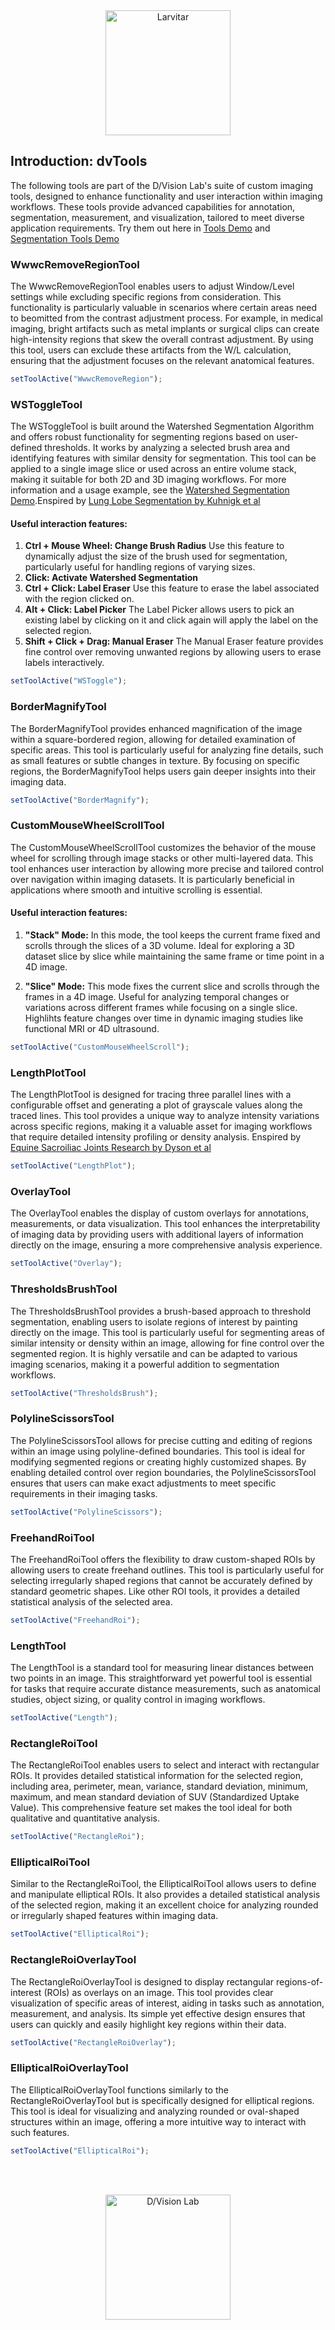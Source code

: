 <div style="text-align: center;">
    <img src="https://assets.pokemon.com/assets/cms2/img/pokedex/full/246.png" alt="Larvitar" height="200" />
</div>

## Introduction: dvTools

The following tools are part of the D/Vision Lab's suite of custom imaging tools, designed to enhance functionality and user interaction within imaging workflows. These tools provide advanced capabilities for annotation, segmentation, measurement, and visualization, tailored to meet diverse application requirements. Try them out here in [Tools Demo](../../../examples/defaultTools.html) and [Segmentation Tools Demo](../../../examples/segmentationTools.html)

### WwwcRemoveRegionTool

The WwwcRemoveRegionTool enables users to adjust Window/Level settings while excluding specific regions from consideration. This functionality is particularly valuable in scenarios where certain areas need to beomitted from the contrast adjustment process. For example, in medical imaging, bright artifacts such as metal implants or surgical clips can create high-intensity regions that skew the overall contrast adjustment. By using this tool, users can exclude these artifacts from the W/L calculation, ensuring that the adjustment focuses on the relevant anatomical features.

```typescript
setToolActive("WwwcRemoveRegion");
```

### WSToggleTool

The WSToggleTool is built around the Watershed Segmentation Algorithm and offers robust functionality for segmenting regions based on user-defined thresholds. It works by analyzing a selected brush area and identifying features with similar density for segmentation. This tool can be applied to a single image slice or used across an entire volume stack, making it suitable for both 2D and 3D imaging workflows. For more information and a usage example, see the [Watershed Segmentation Demo](../../../examples/watershedSegmentationTool.html).Enspired by [Lung Lobe Segmentation by Kuhnigk et al](https://www.researchgate.net/publication/228602836_Lung_lobe_segmentation_by_anatomy-guided_3D_watershed_transform)

#### Useful interaction features:

1. **Ctrl + Mouse Wheel: Change Brush Radius**
   Use this feature to dynamically adjust the size of the brush used for segmentation, particularly useful for handling regions of varying sizes.
2. **Click: Activate Watershed Segmentation**
3. **Ctrl + Click: Label Eraser**
   Use this feature to erase the label associated with the region clicked on.
4. **Alt + Click: Label Picker**
   The Label Picker allows users to pick an existing label by clicking on it and click again will apply the label on the selected region.
5. **Shift + Click + Drag: Manual Eraser**
   The Manual Eraser feature provides fine control over removing unwanted regions by allowing users to erase labels interactively.

```typescript
setToolActive("WSToggle");
```

### BorderMagnifyTool

The BorderMagnifyTool provides enhanced magnification of the image within a square-bordered region, allowing for detailed examination of specific areas. This tool is particularly useful for analyzing fine details, such as small features or subtle changes in texture. By focusing on specific regions, the BorderMagnifyTool helps users gain deeper insights into their imaging data.

```typescript
setToolActive("BorderMagnify");
```

### CustomMouseWheelScrollTool

The CustomMouseWheelScrollTool customizes the behavior of the mouse wheel for scrolling through image stacks or other multi-layered data. This tool enhances user interaction by allowing more precise and tailored control over navigation within imaging datasets. It is particularly beneficial in applications where smooth and intuitive scrolling is essential.

#### Useful interaction features:

1. **"Stack" Mode:** In this mode, the tool keeps the current frame fixed and scrolls through the slices of a 3D volume. Ideal for exploring a 3D dataset slice by slice while maintaining the same frame or time point in a 4D image.

2. **"Slice" Mode:** This mode fixes the current slice and scrolls through the frames in a 4D image. Useful for analyzing temporal changes or variations across different frames while focusing on a single slice. Highlihts feature changes over time in dynamic imaging studies like functional MRI or 4D ultrasound.

```typescript
setToolActive("CustomMouseWheelScroll");
```

### LengthPlotTool

The LengthPlotTool is designed for tracing three parallel lines with a configurable offset and generating a plot of grayscale values along the traced lines. This tool provides a unique way to analyze intensity variations across specific regions, making it a valuable asset for imaging workflows that require detailed intensity profiling or density analysis. Enspired by [Equine Sacroiliac Joints Research by Dyson et al](https://beva.onlinelibrary.wiley.com/doi/10.2746/042516403776148219)

```typescript
setToolActive("LengthPlot");
```

### OverlayTool

The OverlayTool enables the display of custom overlays for annotations, measurements, or data visualization. This tool enhances the interpretability of imaging data by providing users with additional layers of information directly on the image, ensuring a more comprehensive analysis experience.

```typescript
setToolActive("Overlay");
```

### ThresholdsBrushTool

The ThresholdsBrushTool provides a brush-based approach to threshold segmentation, enabling users to isolate regions of interest by painting directly on the image. This tool is particularly useful for segmenting areas of similar intensity or density within an image, allowing for fine control over the segmented region. It is highly versatile and can be adapted to various imaging scenarios, making it a powerful addition to segmentation workflows.

```typescript
setToolActive("ThresholdsBrush");
```

### PolylineScissorsTool

The PolylineScissorsTool allows for precise cutting and editing of regions within an image using polyline-defined boundaries. This tool is ideal for modifying segmented regions or creating highly customized shapes. By enabling detailed control over region boundaries, the PolylineScissorsTool ensures that users can make exact adjustments to meet specific requirements in their imaging tasks.

```typescript
setToolActive("PolylineScissors");
```

### FreehandRoiTool

The FreehandRoiTool offers the flexibility to draw custom-shaped ROIs by allowing users to create freehand outlines. This tool is particularly useful for selecting irregularly shaped regions that cannot be accurately defined by standard geometric shapes. Like other ROI tools, it provides a detailed statistical analysis of the selected area.

```typescript
setToolActive("FreehandRoi");
```

### LengthTool

The LengthTool is a standard tool for measuring linear distances between two points in an image. This straightforward yet powerful tool is essential for tasks that require accurate distance measurements, such as anatomical studies, object sizing, or quality control in imaging workflows.

```typescript
setToolActive("Length");
```

### RectangleRoiTool

The RectangleRoiTool enables users to select and interact with rectangular ROIs. It provides detailed statistical information for the selected region, including area, perimeter, mean, variance, standard deviation, minimum, maximum, and mean standard deviation of SUV (Standardized Uptake Value). This comprehensive feature set makes the tool ideal for both qualitative and quantitative analysis.

```typescript
setToolActive("RectangleRoi");
```

### EllipticalRoiTool

Similar to the RectangleRoiTool, the EllipticalRoiTool allows users to define and manipulate elliptical ROIs. It also provides a detailed statistical analysis of the selected region, making it an excellent choice for analyzing rounded or irregularly shaped features within imaging data.

```typescript
setToolActive("EllipticalRoi");
```

### RectangleRoiOverlayTool

The RectangleRoiOverlayTool is designed to display rectangular regions-of-interest (ROIs) as overlays on an image. This tool provides clear visualization of specific areas of interest, aiding in tasks such as annotation, measurement, and analysis. Its simple yet effective design ensures that users can quickly and easily highlight key regions within their data.

```typescript
setToolActive("RectangleRoiOverlay");
```

### EllipticalRoiOverlayTool

The EllipticalRoiOverlayTool functions similarly to the RectangleRoiOverlayTool but is specifically designed for elliptical regions. This tool is ideal for visualizing and analyzing rounded or oval-shaped structures within an image, offering a more intuitive way to interact with such features.

```typescript
setToolActive("EllipticalRoi");
```

<br></br>

<div style="text-align: center;">
    <img src="https://press.r1-it.storage.cloud.it/logo_trasparent.png" alt="D/Vision Lab" height="200" />
</div>
